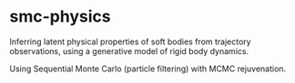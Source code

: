 # smc-physics
Inferring latent physical properties of soft bodies from trajectory observations, using a generative model of rigid body dynamics.

Using Sequential Monte Carlo (particle filtering) with MCMC rejuvenation.
